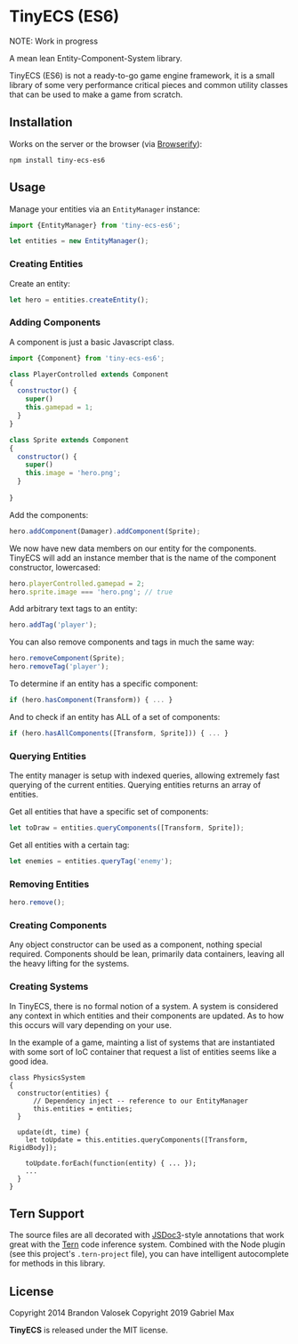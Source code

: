 # TinyECS (ES6)

NOTE: Work in progress

A mean lean Entity-Component-System library.

TinyECS (ES6) is not a ready-to-go game engine framework, it is a small library of
some very performance critical pieces and common utility classes that can be
used to make a game from scratch.

## Installation

Works on the server or the browser (via [Browserify](http://browserify.org)):

```
npm install tiny-ecs-es6
```

## Usage

Manage your entities via an `EntityManager` instance:

```javascript
import {EntityManager} from 'tiny-ecs-es6';

let entities = new EntityManager();
```

### Creating Entities

Create an entity:

```javascript
let hero = entities.createEntity();
```

### Adding Components

A component is just a basic Javascript class.

```javascript
import {Component} from 'tiny-ecs-es6';

class PlayerControlled extends Component
{
  constructor() {
    super()
    this.gamepad = 1;
  }
}
```

```javascript
class Sprite extends Component
{
  constructor() {
    super()
    this.image = 'hero.png';
  }
  
}
```

Add the components:

```javascript
hero.addComponent(Damager).addComponent(Sprite);
```

We now have new data members on our entity for the components. TinyECS will add
an instance member that is the name of the component constructor, lowercased:

```javascript
hero.playerControlled.gamepad = 2;
hero.sprite.image === 'hero.png'; // true
```

Add arbitrary text tags to an entity:

```javascript
hero.addTag('player');
```

You can also remove components and tags in much the same way:

```javascript
hero.removeComponent(Sprite);
hero.removeTag('player');
```

To determine if an entity has a specific component:

```javascript
if (hero.hasComponent(Transform)) { ... }
```

And to check if an entity has ALL of a set of components:

```javascript
if (hero.hasAllComponents([Transform, Sprite])) { ... }
```

### Querying Entities

The entity manager is setup with indexed queries, allowing extremely fast
querying of the current entities. Querying entities returns an array of
entities.

Get all entities that have a specific set of components:

```javascript
let toDraw = entities.queryComponents([Transform, Sprite]);
```

Get all entities with a certain tag:

```javascript
let enemies = entities.queryTag('enemy');
```

### Removing Entities

```javascript
hero.remove();
```

### Creating Components

Any object constructor can be used as a component, nothing special required.
Components should be lean, primarily data containers, leaving all the heavy
lifting for the systems.

### Creating Systems

In TinyECS, there is no formal notion of a system. A system is considered any
context in which entities and their components are updated. As to how this
occurs will vary depending on your use.

In the example of a game, mainting a list of systems that are instantiated with
some sort of IoC container that request a list of entities seems like a good
idea.

```
class PhysicsSystem
{
  constructor(entities) {
      // Dependency inject -- reference to our EntityManager
      this.entities = entities;
  }

  update(dt, time) {
    let toUpdate = this.entities.queryComponents([Transform, RigidBody]);

    toUpdate.forEach(function(entity) { ... });
    ...
  }
}
```

## Tern Support

The source files are all decorated with [JSDoc3](http://usejsdoc.org/)-style
annotations that work great with the [Tern](http://ternjs.net/) code inference
system. Combined with the Node plugin (see this project's `.tern-project`
file), you can have intelligent autocomplete for methods in this library.

## License
Copyright 2014 Brandon Valosek
Copyright 2019 Gabriel Max

**TinyECS** is released under the MIT license.


